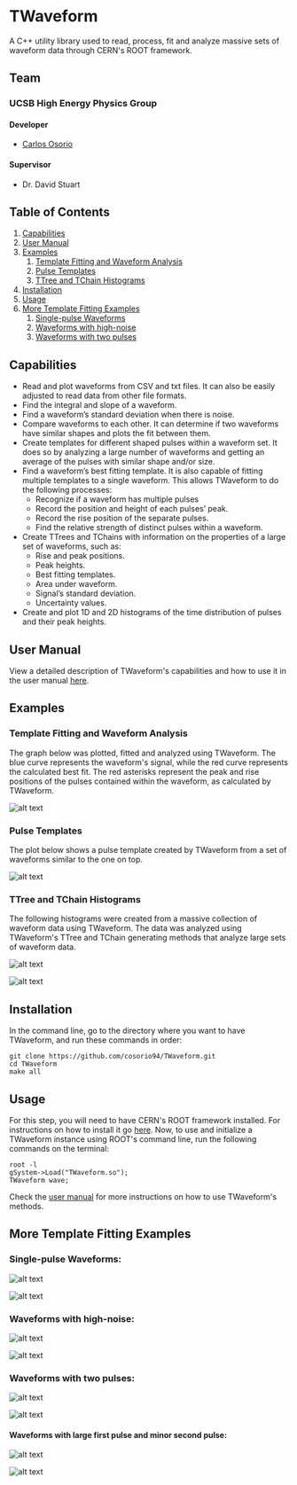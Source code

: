 # TWaveform
A C++ utility library used to read, process, fit and analyze massive sets of waveform data through CERN's ROOT framework.

## Team
### UCSB High Energy Physics Group
#### Developer
- [Carlos Osorio](https://github.com/cosorio94)

#### Supervisor
- Dr. David Stuart


## Table of Contents
1. [Capabilities](#capabilities)
1. [User Manual](#user-manual)
1. [Examples](#examples)
    1. [Template Fitting and Waveform Analysis](#template-fitting-and-waveform-analysis)
    1. [Pulse Templates](#pulse-templates)
    1. [TTree and TChain Histograms](#ttree-and-tchain-histograms)
1. [Installation](#installation)
1. [Usage](#usage)
1. [More Template Fitting Examples](#more-template-fitting-examples)
    1. [Single-pulse Waveforms](#single-pulse-waveforms)
    1. [Waveforms with high-noise](#waveforms-with-high-noise)
    1. [Waveforms with two pulses](#waveforms-with-two-pulses)

## Capabilities
-  Read and plot waveforms from CSV and txt files. It can also be easily adjusted to read data from other file formats.
-  Find the integral and slope of a waveform. 
-  Find a waveform’s standard deviation when there is noise.
-  Compare waveforms to each other. It can determine if two waveforms have similar shapes and plots the fit between them.
-  Create templates for different shaped pulses within a waveform set. It does so by analyzing a large number of waveforms and getting an average of the pulses with similar shape and/or size.
-  Find a waveform’s best fitting template. It is also capable of fitting multiple templates to a single waveform.  This allows TWaveform to do the following processes:
    - Recognize if a waveform has multiple pulses
    - Record the position and height of each pulses’ peak.
    - Record the rise position of the separate pulses.
    - Find the relative strength of distinct pulses within a waveform.
-  Create TTrees and TChains with information on the properties of a large set of waveforms, such as:
    - Rise and peak positions.
    - Peak heights.
    - Best fitting templates.
    - Area under waveform.
    - Signal’s standard deviation.
    - Uncertainty values.
-  Create and plot 1D and 2D histograms of the time distribution of pulses and their peak heights.

## User Manual
View a detailed description of TWaveform's capabilities and how to use it in the user manual [here](https://github.com/cosorio94/TWaveform/blob/master/UserManual.pdf).

## Examples

### Template Fitting and Waveform Analysis
The graph below was plotted, fitted and analyzed using TWaveform. The blue curve represents the waveform's signal, while the red curve represents the calculated best fit. The red asterisks represent the peak and rise positions of the pulses contained within the waveform, as calculated by TWaveform.

![alt text](https://github.com/cosorio94/TWaveform/blob/master/Plots/Screen%20Shot%202017-08-21%20at%205.32.41%20PM.png "Waveform data fitted with TWaveform")

### Pulse Templates
The plot below shows a pulse template created by TWaveform from a set of waveforms similar to the one on top.

![alt text](https://github.com/cosorio94/TWaveform/blob/master/Plots/Screen%20Shot%202017-08-21%20at%205.39.51%20PM.png "Pulse template created with TWaveform")

### TTree and TChain Histograms
The following histograms were created from a massive collection of waveform data using TWaveform. The data was analyzed using TWaveform's TTree and TChain generating methods that analyze large sets of waveform data.

![alt text](https://github.com/cosorio94/TWaveform/blob/master/Plots/Screen%20Shot%202017-08-21%20at%205.40.12%20PM.png "after-pulse height distribution of set of waveforms")

![alt text](https://github.com/cosorio94/TWaveform/blob/master/Plots/Screen%20Shot%202017-08-21%20at%205.41.02%20PM.png "first-pulse height and chi-squared distribution")

## Installation
In the command line, go to the directory where you want to have TWaveform, and run these commands in order:
```
git clone https://github.com/cosorio94/TWaveform.git
cd TWaveform
make all
```

## Usage
For this step, you will need to have CERN's ROOT framework installed. For instructions on how to install it go [here](https://root.cern.ch/root/htmldoc/guides/users-guide/ROOTUsersGuide.html).
Now, to use and initialize a TWaveform instance using ROOT's command line, run the following commands on the terminal:
```
root -l
gSystem->Load("TWaveform.so");
TWaveform wave;
```
Check the [user manual](https://github.com/cosorio94/TWaveform/blob/master/UserManual.pdf) for more instructions on how to use TWaveform's methods.

## More Template Fitting Examples

### Single-pulse Waveforms:
![alt text](https://github.com/cosorio94/TWaveform/blob/master/Plots/Screen%20Shot%202017-08-21%20at%206.37.28%20PM.png "Waveform with single pulse being fitted by TWaveform")

![alt text](https://github.com/cosorio94/TWaveform/blob/master/Plots/Screen%20Shot%202017-08-21%20at%206.37.52%20PM.png "Waveform with single pulse being fitted by TWaveform")

### Waveforms with high-noise:
![alt text](https://github.com/cosorio94/TWaveform/blob/master/Plots/Screen%20Shot%202017-08-21%20at%205.24.16%20PM.png "Waveform with noise being fitted by TWaveform")

![alt text](https://github.com/cosorio94/TWaveform/blob/master/Plots/Screen%20Shot%202017-08-21%20at%205.30.09%20PM.png "Waveform with noise being fitted by TWaveform")

### Waveforms with two pulses:
![alt text](https://github.com/cosorio94/TWaveform/blob/master/Plots/Screen%20Shot%202017-08-21%20at%205.31.15%20PM.png "Waveform with two pulses")

![alt text](https://github.com/cosorio94/TWaveform/blob/master/Plots/Screen%20Shot%202017-08-21%20at%205.31.38%20PM.png "Waveform with two pulses and high noise")

#### Waveforms with large first pulse and minor second pulse:
![alt text](https://github.com/cosorio94/TWaveform/blob/master/Plots/wave5439_Fit.png "Waveform with large first pulse and minor second pulse")

![alt text](https://github.com/cosorio94/TWaveform/blob/master/Plots/wave3434.png "Waveform with large first pulse and minor second pulse")
